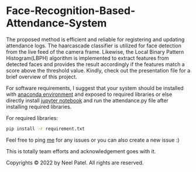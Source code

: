 # Face-Recognition-Based-Attendance-System
The proposed method is efficient and reliable for registering and updating attendance logs. The haarcascade classifier is utilized for face detection from the live feed of the camera frame. Likewise, the Local Binary Pattern Histogram(LBPH) algorithm is implemented to extract features from detected faces and provides the result accordingly if the features match a score above the threshold value. Kindly, check out the presentation file for a brief overview of this project. 

For software requirements, I suggest that your system should be installed with <a href="https://www.anaconda.com/products/distribution" target="_blank" rel="noreferrer">anaconda environment</a> and exposed to required libraries or else directly install <a href="https://jupyter.org/install" target="_blank" rel="noreferrer">jupyter notebook</a> and run the attendance.py file after installing required libraries.

For required libraries:

```sh
pip install -r requirement.txt
```

Feel free to ping <a href="https://linktr.ee/neel_patel" target="_blank" rel="noreferrer">me</a> for any issues or you can also create a new issue :)

This is totally team efforts and acknowledgement goes with it.

Copyrights © 2022 by Neel Patel.
All rights are reserved.
